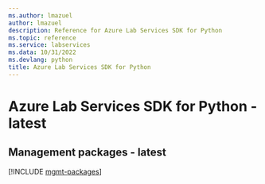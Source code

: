 ```yaml
---
ms.author: lmazuel
author: lmazuel
description: Reference for Azure Lab Services SDK for Python
ms.topic: reference
ms.service: labservices
ms.data: 10/31/2022
ms.devlang: python
title: Azure Lab Services SDK for Python
---
```

# Azure Lab Services SDK for Python - latest

## Management packages - latest
[!INCLUDE [mgmt-packages](lab-services-mgmt-index.md)]